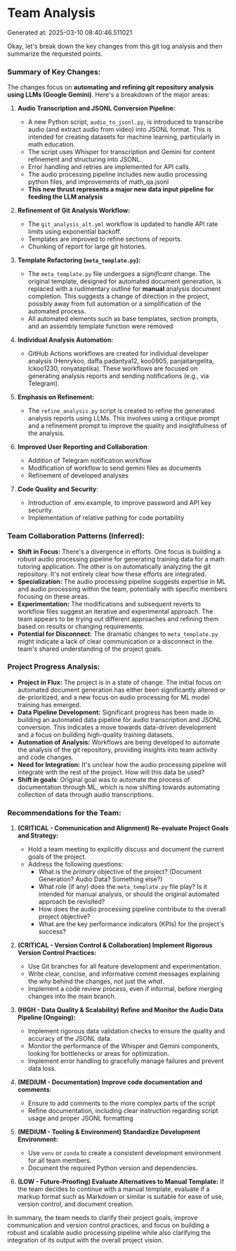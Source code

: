 # Team Analysis
Generated at: 2025-03-10 08:40:46.511021

Okay, let's break down the key changes from this git log analysis and then summarize the requested points.

### Summary of Key Changes:

The changes focus on **automating and refining git repository analysis using LLMs (Google Gemini)**. Here's a breakdown of the major areas:

1.  **Audio Transcription and JSONL Conversion Pipeline:**
    *   A new Python script, `audio_to_jsonl.py`, is introduced to transcribe audio (and extract audio from video) into JSONL format.  This is intended for creating datasets for machine learning, particularly in math education.
    *   The script uses Whisper for transcription and Gemini for content refinement and structuring into JSONL.
    *   Error handling and retries are implemented for API calls.
    *   The audio processing pipeline includes new audio processing python files, and improvements of math_qa.jsonl
    *   **This new thrust represents a major new data input pipeline for feeding the LLM analysis**

2.  **Refinement of Git Analysis Workflow:**
    *   The `git_analysis_alt.yml` workflow is updated to handle API rate limits using exponential backoff.
    *   Templates are improved to refine sections of reports.
    *   Chunking of report for large git histories.

3.  **Template Refactoring (`meta_template.py`):**
    *   The `meta_template.py` file undergoes a *significant* change. The original template, designed for automated document generation, is replaced with a rudimentary outline for **manual** analysis document completion. This suggests a change of direction in the project, possibly away from full automation or a simplification of the automated process.
    *   All automated elements such as base templates, section prompts, and an assembly template function were removed

4.  **Individual Analysis Automation:**
    *   GitHub Actions workflows are created for individual developer analysis (Henrykoo, daffa.padantya12, koo0905, panjaitangelita, lckoo1230, ronyataptika). These workflows are focused on generating analysis reports and sending notifications (e.g., via Telegram).

5.  **Emphasis on Refinement:**
    *   The `refine_analysis.py` script is created to refine the generated analysis reports using LLMs. This involves using a critique prompt and a refinement prompt to improve the quality and insightfulness of the analysis.

6.  **Improved User Reporting and Collaboration**:
    *   Addition of Telegram notification workflow
    *   Modification of workflow to send gemini files as documents
    *   Refinement of developed analyses

7.  **Code Quality and Security**:
    *   Introduction of .env.example, to improve password and API key security.
    *   Implementation of relative pathing for code portability

### Team Collaboration Patterns (Inferred):

*   **Shift in Focus:** There's a divergence in efforts.  One focus is building a robust audio processing pipeline for generating training data for a math tutoring application.  The other is on automatically analyzing the git repository. It's not entirely clear how these efforts are integrated.
*   **Specialization:**  The audio processing pipeline suggests expertise in ML and audio processing within the team, potentially with specific members focusing on these areas.
*   **Experimentation:** The modifications and subsequent reverts to workflow files suggest an iterative and experimental approach. The team appears to be trying out different approaches and refining them based on results or changing requirements.
*   **Potential for Disconnect:** The dramatic changes to `meta_template.py` might indicate a lack of clear communication or a disconnect in the team's shared understanding of the project goals.

### Project Progress Analysis:

*   **Project in Flux:** The project is in a state of change. The initial focus on automated document generation has either been significantly altered or de-prioritized, and a new focus on audio processing for ML model training has emerged.
*   **Data Pipeline Development:** Significant progress has been made in building an automated data pipeline for audio transcription and JSONL conversion.  This indicates a move towards data-driven development and a focus on building high-quality training datasets.
*   **Automation of Analysis:** Workflows are being developed to automate the analysis of the git repository, providing insights into team activity and code changes.
*   **Need for Integration:** It's unclear how the audio processing pipeline will integrate with the rest of the project. How will this data be used?
*   **Shift in goals**: Original goal was to automate the process of documentation through ML, which is now shifting towards automating collection of data through audio transcriptions.

### Recommendations for the Team:

1.  **(CRITICAL - Communication and Alignment) Re-evaluate Project Goals and Strategy:**
    *   Hold a team meeting to explicitly discuss and document the current goals of the project.
    *   Address the following questions:
        *   What is the *primary* objective of the project? (Document Generation? Audio Data? Something else?)
        *   What role (if any) does the `meta_template.py` file play? Is it intended for manual analysis, or should the original automated approach be revisited?
        *   How does the audio processing pipeline contribute to the overall project objective?
        *   What are the key performance indicators (KPIs) for the project's success?

2.  **(CRITICAL - Version Control & Collaboration) Implement Rigorous Version Control Practices:**
    *   Use Git branches for all feature development and experimentation.
    *   Write clear, concise, and informative commit messages explaining the *why* behind the changes, not just the *what*.
    *   Implement a code review process, even if informal, before merging changes into the main branch.

3.  **(HIGH - Data Quality & Scalability) Refine and Monitor the Audio Data Pipeline (Ongoing):**
    *   Implement rigorous data validation checks to ensure the quality and accuracy of the JSONL data.
    *   Monitor the performance of the Whisper and Gemini components, looking for bottlenecks or areas for optimization.
    *   Implement error handling to gracefully manage failures and prevent data loss.

4.  **(MEDIUM - Documentation) Improve code documentation and comments**:
    *   Ensure to add comments to the more complex parts of the script
    *   Refine documentation, including clear instruction regarding script usage and proper JSONL formatting

5.  **(MEDIUM - Tooling & Environment) Standardize Development Environment:**
    *   Use `venv` or `conda` to create a consistent development environment for all team members.
    *   Document the required Python version and dependencies.

6.  **(LOW - Future-Proofing) Evaluate Alternatives to Manual Template:** If the team decides to continue with a manual template, evaluate if a markup format such as Markdown or similar is suitable for ease of use, version control, and document creation.

In summary, the team needs to clarify their project goals, improve communication and version control practices, and focus on building a robust and scalable audio processing pipeline while also clarifying the integration of its output with the overall project vision.
